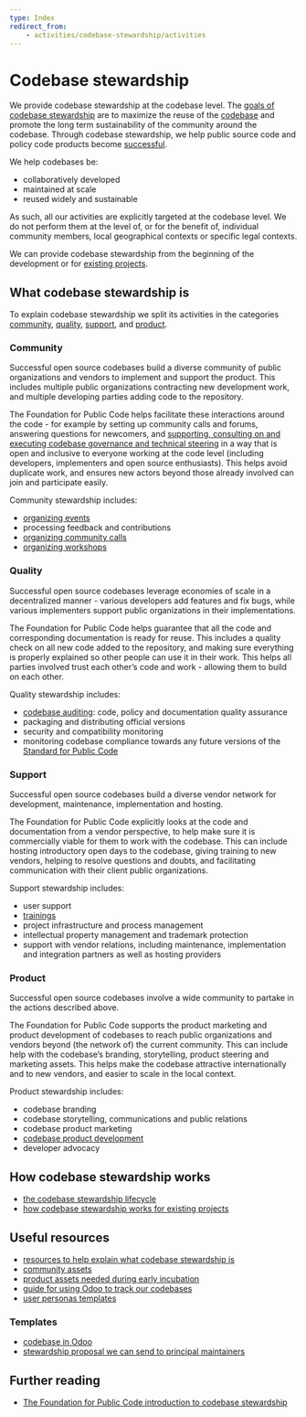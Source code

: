 ```yaml
---
type: Index
redirect_from:
    - activities/codebase-stewardship/activities
---
```


# Codebase stewardship

We provide codebase stewardship at the codebase level.
The [goals of codebase stewardship](goals.md) are to maximize the reuse of the [codebase](../../glossary/codebase-definition.md) and promote the long term sustainability of the community around the codebase.
Through codebase stewardship, we help public source code and policy code products become [successful](success-for-a-codebase.md).

We help codebases be:

* collaboratively developed
* maintained at scale
* reused widely and sustainable

As such, all our activities are explicitly targeted at the codebase level.
We do not perform them at the level of, or for the benefit of, individual community members, local geographical contexts or specific legal contexts.

We can provide codebase stewardship from the beginning of the development or for [existing projects](for-existing-projects.md).

## What codebase stewardship is

To explain codebase stewardship we split its activities in the categories
[community](#community), [quality](#quality), [support](#support), and [product](#product).

### Community

Successful open source codebases build a diverse community of public organizations and vendors to implement and support the product. This includes multiple public organizations contracting new development work, and multiple developing parties adding code to the repository.

The Foundation for Public Code helps facilitate these interactions around the code - for example by setting up community calls and forums, answering questions for newcomers, and [supporting, consulting on and executing codebase governance and technical steering](../supporting-codebase-governance/index.md) in a way that is open and inclusive to everyone working at the code level (including developers, implementers and open source enthusiasts). This helps avoid duplicate work, and ensures new actors beyond those already involved can join and participate easily.

Community stewardship includes:

* [organizing events](../events/index.md)
* processing feedback and contributions
* [organizing community calls](../community-calls/index.md)
* [organizing workshops](../workshops/index.md)

### Quality

Successful open source codebases leverage economies of scale in a decentralized manner - various developers add features and fix bugs, while various implementers support public organizations in their implementations.

The Foundation for Public Code helps guarantee that all the code and corresponding documentation is ready for reuse. This includes a quality check on all new code added to the repository, and making sure everything is properly explained so other people can use it in their work. This helps all parties involved trust each other’s code and work - allowing them to build on each other.

Quality stewardship includes:

* [codebase auditing](../codebase-auditing/index.md): code, policy and documentation quality assurance
* packaging and distributing official versions
* security and compatibility monitoring
* monitoring codebase compliance towards any future versions of the [Standard for Public Code](https://standard.publiccode.net/)

### Support

Successful open source codebases build a diverse vendor network for development, maintenance, implementation and hosting.

The Foundation for Public Code explicitly looks at the code and documentation from a vendor perspective, to help make sure it is commercially viable for them to work with the codebase. This can include hosting introductory open days to the codebase, giving training to new vendors, helping to resolve questions and doubts, and facilitating communication with their client public organizations.

Support stewardship includes:

* user support
* [trainings](../trainings/index.md)
* project infrastructure and process management
* intellectual property management and trademark protection
* support with vendor relations, including maintenance, implementation and integration partners as well as hosting providers

### Product

Successful open source codebases involve a wide community to partake in the actions described above.

The Foundation for Public Code supports the product marketing and product development of codebases to reach public organizations and vendors beyond (the network of) the current community.
This can include help with the codebase’s branding, storytelling, product steering and marketing assets.
This helps make the codebase attractive internationally and to new vendors, and easier to scale in the local context.

Product stewardship includes:

* codebase branding
* codebase storytelling, communications and public relations
* codebase product marketing
* [codebase product development](product-development)
* developer advocacy

## How codebase stewardship works

* [the codebase stewardship lifecycle](lifecycle.md)
* [how codebase stewardship works for existing projects](for-existing-projects.md)

## Useful resources

* [resources to help explain what codebase stewardship is](../explaining-codebase-stewardship/index.md)
* [community assets](community-assets.md)
* [product assets needed during early incubation](product-assets-for-early-incubation.md)
* [guide for using Odoo to track our codebases](odoo-codebases.md)
* [user personas templates](/user-personas/index.md)

### Templates

* [codebase in Odoo](odoo-codebase-template.md)
* [stewardship proposal we can send to principal maintainers](stewardship-proposal-template.md)

## Further reading

* [The Foundation for Public Code introduction to codebase stewardship](https://publiccode.net/codebase-stewardship/)
